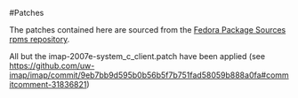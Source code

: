 #Patches

The patches contained here are sourced from the [Fedora Package Sources rpms repository](https://src.fedoraproject.org/rpms/uw-imap/tree/f29).

All but the imap-2007e-system_c_client.patch have been applied (see https://github.com/uw-imap/imap/commit/9eb7bb9d595b0b56b5f7b751fad58059b888a0fa#commitcomment-31836821)